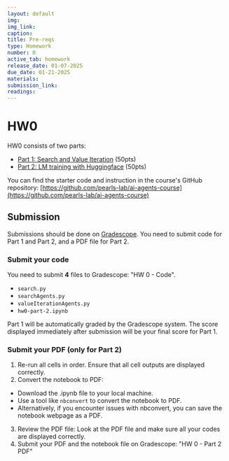 ```yaml
---
layout: default
img:
img_link: 
caption: 
title: Pre-reqs
type: Homework
number: 0
active_tab: homework
release_date: 01-07-2025
due_date: 01-21-2025
materials:
submission_link:
readings:
---
```


# HW0

HW0 consists of two parts:
- [Part 1: Search and Value Iteration](https://github.com/pearls-lab/ai-agents-course/tree/main/homeworks/hw0/part-1-search-and-value-iteration) (50pts)
- [Part 2: LM training with Huggingface](https://github.com/pearls-lab/ai-agents-course/tree/main/homeworks/hw0/part-2-huggingface-LM-training) (50pts)

You can find the starter code and instruction in the course's GitHub repository: [https://github.com/pearls-lab/ai-agents-course](https://github.com/pearls-lab/ai-agents-course)

## Submission
Submissions should be done on [Gradescope](https://www.gradescope.com).
You need to submit code for Part 1 and Part 2, and a PDF file for Part 2.

### Submit your code

You need to submit **4** files to Gradescope: "HW 0 - Code".

- `search.py`
- `searchAgents.py`
- `valueIterationAgents.py`
- `hw0-part-2.ipynb`

Part 1 will be automatically graded by the Gradescope system. The score displayed immediately after submission will be your final score for Part 1.

### Submit your PDF (only for Part 2)

1. Re-run all cells in order. Ensure that all cell outputs are displayed correctly.
2. Convert the notebook to PDF: 
- Download the .ipynb file to your local machine.
- Use a tool like `nbconvert` to convert the notebook to PDF.
- Alternatively, if you encounter issues with nbconvert, you can save the notebook webpage as a PDF.
3. Review the PDF file: Look at the PDF file and make sure all your codes are displayed correctly. 
5. Submit your PDF and the notebook file on Gradescope: "HW 0 - Part 2 PDF"
